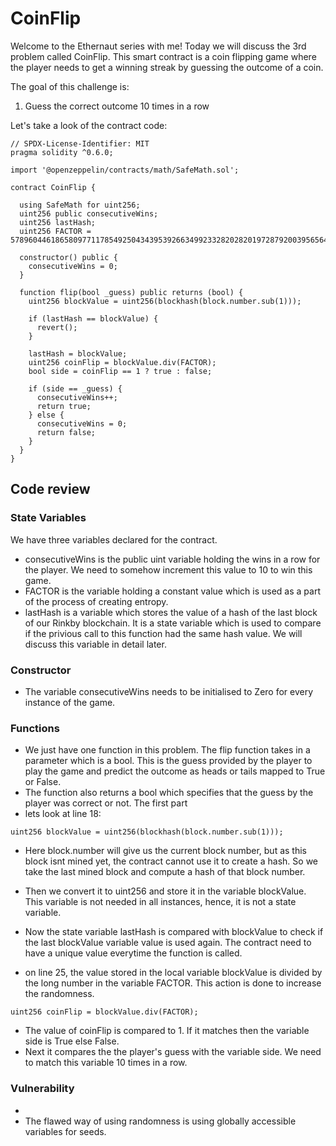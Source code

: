 # CoinFlip

Welcome to the Ethernaut series with me!
Today we will discuss the 3rd problem called CoinFlip.
This smart contract is a coin flipping game where the player needs to get a winning streak by guessing the outcome of a coin. 

The goal of this challenge is:
1. Guess the correct outcome 10 times in a row

Let's take a look of the contract code:
```solidity
// SPDX-License-Identifier: MIT
pragma solidity ^0.6.0;

import '@openzeppelin/contracts/math/SafeMath.sol';

contract CoinFlip {

  using SafeMath for uint256;
  uint256 public consecutiveWins;
  uint256 lastHash;
  uint256 FACTOR = 57896044618658097711785492504343953926634992332820282019728792003956564819968;

  constructor() public {
    consecutiveWins = 0;
  }

  function flip(bool _guess) public returns (bool) {
    uint256 blockValue = uint256(blockhash(block.number.sub(1)));

    if (lastHash == blockValue) {
      revert();
    }

    lastHash = blockValue;
    uint256 coinFlip = blockValue.div(FACTOR);
    bool side = coinFlip == 1 ? true : false;

    if (side == _guess) {
      consecutiveWins++;
      return true;
    } else {
      consecutiveWins = 0;
      return false;
    }
  }
}
```
## Code review

### State Variables
We have three variables declared for the contract. 
- consecutiveWins is the public uint variable holding the wins in a row for the player. We need to somehow increment this value to 10 to win this game.
- FACTOR is the variable holding a constant value which is used as a part of the process of creating entropy.
- lastHash is a variable which stores the value of a hash of the last block of our Rinkby blockchain. It is a state variable which is used to compare if the privious call to this function had the same hash value. We will discuss this variable in detail later.

### Constructor
- The variable consecutiveWins needs to be initialised to Zero for every instance of the game.

### Functions
- We just have one function in this problem. The flip function takes in a parameter which is a bool. This is the guess provided by the player to play the game and predict the outcome as heads or tails mapped to True or False.
- The function also returns a bool which specifies that the guess by the player was correct or not.
The first part 
- lets look at line 18:
```solidity
uint256 blockValue = uint256(blockhash(block.number.sub(1)));
```
- Here block.number will give us the current block number, but as this block isnt mined yet, the contract cannot use it to create a hash. So we take the last mined block and compute a hash of that block number.
- Then we convert it to uint256 and store it in the variable blockValue. This variable is not needed in all instances, hence, it is not a state variable.
- Now the state variable lastHash is compared with blockValue to check if the last blockValue variable value is used again. The contract need to have a unique value everytime the function is called.

- on line 25, the value stored in the local variable blockValue is divided by the long number in the variable FACTOR. This action is done to increase the randomness. 
```solidity
uint256 coinFlip = blockValue.div(FACTOR);
```
- The value of coinFlip is compared to 1. If it matches then the variable side is True else False.
- Next it compares the the player's guess with the variable side. We need to match this variable 10 times in a row.

### Vulnerability

- 
- The flawed way of using randomness is using globally accessible variables for seeds. 